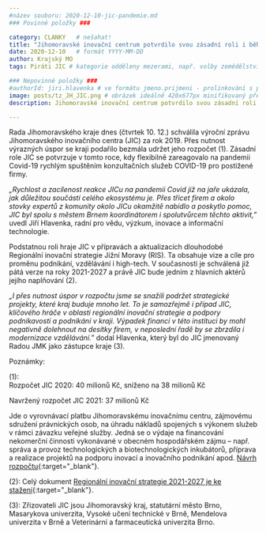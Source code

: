 ```yaml
---
#název souboru: 2020-12-10-jic-pandemie.md
### Povinné položky ###

category: CLANKY   # nešahat!
title: "Jihomoravské inovační centrum potvrdilo svou zásadní roli i během pandemie"
date: 2020-12-10   # formát YYYY-MM-DD
author: Krajský MO
tags: Piráti JIC # kategorie odděleny mezerami, např. volby zemědělství životní-prostředí piráti (viz https://jihomoravsky.pirati.cz/tags/)

### Nepovinné položky ###
#authorId: jiri.hlavenka # ve formátu jmeno.prijmeni - prolinkování s profilem přes uid
image: posts/tz_JH_JIC.png # obrázek ideálně 420x677px minifikovaný přes https://tinypng.com/
description: Jihomoravské inovační centrum potvrdilo svou zásadní roli i během pandemie, Rada JMK schválila na svém jednání jeho výroční zprávu

---
```


Rada Jihomoravského kraje dnes (čtvrtek 10. 12.) schválila výroční zprávu Jihomoravského inovačního centra (JIC) za rok 2019. Přes nutnost výrazných úspor se kraji podařilo bezmála  udržet jeho rozpočet (1). Zásadní role JIC se potvrzuje v tomto roce, kdy flexibilně zareagovalo na pandemii Covid-19 rychlým spuštěním konzultačních služeb COVID-19 pro postižené firmy.

*„Rychlost a zacílenost reakce JICu na pandemii Covid již na jaře ukázala, jak důležitou součástí celého ekosystému je. Přes třicet firem a okolo stovky expertů z komunity okolo JICu okamžitě nabídlo a poskytlo pomoc, JIC byl spolu s městem Brnem koordinátorem i spolutvůrcem těchto aktivit,”* uvedl Jiří Hlavenka, radní pro vědu, výzkum, inovace a informační technologie. 

Podstatnou roli hraje JIC v přípravách a aktualizacích dlouhodobé Regionální inovační strategie Jižní Moravy (RIS). Ta obsahuje vize a cíle pro proměnu podnikání, vzdělávání i high-tech. V současnosti je schválená již pátá verze na roky 2021-2027 a právě JIC bude jedním z hlavních aktérů jejího naplňování (2).

*„I přes nutnost úspor v rozpočtu jsme se snažili podržet strategické projekty, které kraj buduje mnoho let. To je samozřejmě i případ JIC, klíčového hráče v oblasti regionální inovační strategie a podpory podnikavosti a podnikání v kraji. Výpadek financí v této instituci by mohl negativně dolehnout na desítky firem, v neposlední řadě by se zbrzdila i modernizace vzdělávání.”* dodal Hlavenka, který byl do JIC jmenovaný Radou JMK jako zástupce kraje (3). 

Poznámky: 

(1): 	
Rozpočet JIC 2020: 40 milionů Kč, sníženo na 38 milionů Kč

Navržený rozpočet JIC 2021: 37 milionů Kč

Jde o vyrovnávací platbu Jihomoravskému inovačnímu centru, zájmovému sdružení právnických osob, na úhradu nákladů spojených s výkonem služeb v rámci závazku veřejné služby. Jedná se o výdaje na financování nekomerční činnosti vykonávané v obecném hospodářském zájmu – např. správa a provoz technologických a biotechnologických inkubátorů, příprava a realizace projektů na podporu inovací a inovačního podnikání apod. [Návrh rozpočtu](https://www.kr-jihomoravsky.cz/Default.aspx?PubID=428207&TypeID=7){:target="_blank"}.

(2): Celý dokument [Regionální inovační strategie 2021-2027 je ke stažení](https://www.risjmk.cz/cz/ris-jmk-2021-2027/soubory-ke-stazeni-1/){:target="_blank"}.

(3): Zřizovateli JIC jsou Jihomoravský kraj, statutární město Brno, Masarykova univerzita, Vysoké učení technické v Brně, Mendelova univerzita v Brně a Veterinární a farmaceutická univerzita Brno. 
